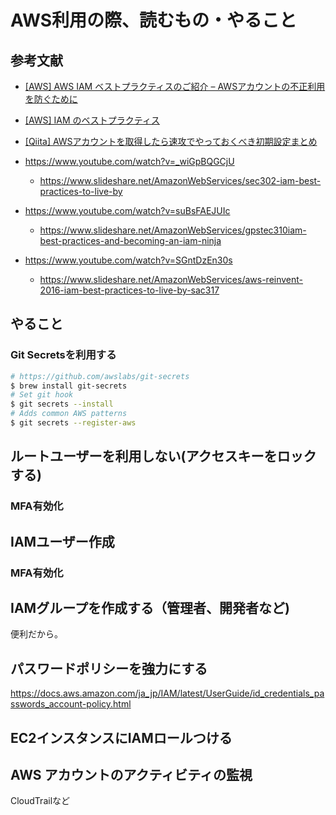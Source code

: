 # AWS利用の際、読むもの・やること

## 参考文献
* [[AWS] AWS IAM ベストプラクティスのご紹介 – AWSアカウントの不正利用を防ぐために](https://aws.amazon.com/jp/blogs/news/aws-iam-best-practice/)
* [[AWS] IAM のベストプラクティス](https://docs.aws.amazon.com/ja_jp/IAM/latest/UserGuide/best-practices.html)
* [[Qiita] AWSアカウントを取得したら速攻でやっておくべき初期設定まとめ](https://qiita.com/tmknom/items/303db2d1d928db720888)

* https://www.youtube.com/watch?v=_wiGpBQGCjU
  * https://www.slideshare.net/AmazonWebServices/sec302-iam-best-practices-to-live-by
* https://www.youtube.com/watch?v=suBsFAEJUIc
  * https://www.slideshare.net/AmazonWebServices/gpstec310iam-best-practices-and-becoming-an-iam-ninja
* https://www.youtube.com/watch?v=SGntDzEn30s
  * https://www.slideshare.net/AmazonWebServices/aws-reinvent-2016-iam-best-practices-to-live-by-sac317

## やること

### Git Secretsを利用する

```bash
# https://github.com/awslabs/git-secrets
$ brew install git-secrets
# Set git hook
$ git secrets --install
# Adds common AWS patterns
$ git secrets --register-aws
```

## ルートユーザーを利用しない(アクセスキーをロックする)
### MFA有効化

## IAMユーザー作成

### MFA有効化

## IAMグループを作成する（管理者、開発者など)
便利だから。

## パスワードポリシーを強力にする
https://docs.aws.amazon.com/ja_jp/IAM/latest/UserGuide/id_credentials_passwords_account-policy.html

## EC2インスタンスにIAMロールつける

## AWS アカウントのアクティビティの監視
CloudTrailなど
